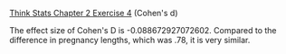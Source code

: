 [Think Stats Chapter 2 Exercise 4](http://greenteapress.com/thinkstats2/html/thinkstats2003.html#toc24) (Cohen's d)

The effect size of Cohen's D is -0.088672927072602. Compared to the difference in pregnancy lengths, which was .78, it is very similar.
